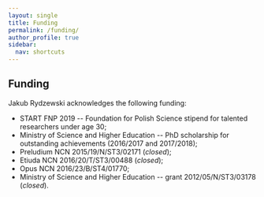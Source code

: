 ```yaml
---
layout: single
title: Funding
permalink: /funding/
author_profile: true
sidebar:
  nav: shortcuts
---
```


## Funding

Jakub Rydzewski acknowledges the following funding:
* START FNP 2019 -- Foundation for Polish Science stipend for talented 
  researchers under age 30;
* Ministry of Science and Higher Education -- PhD scholarship for outstanding 
  achievements (2016/2017 and 2017/2018);
* Preludium NCN 2015/19/N/ST3/02171 (*closed*);
* Etiuda NCN 2016/20/T/ST3/00488 (*closed*);
* Opus NCN 2016/23/B/ST4/01770;
* Ministry of Science and Higher Education -- grant 2012/05/N/ST3/03178
  (*closed*).
